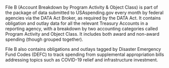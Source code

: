 File B (Account Breakdown by Program Activity & Object Class) is
part of the package of data submitted to USAspending.gov every month
by federal agencies via the DATA Act Broker, as required by the DATA
Act. It contains obligation and outlay data for all the relevant
Treasury Accounts in a reporting agency, with a breakdown by two
accounting categories called Program Activity and Object Class. It
includes both award and non-award spending (though grouped
together).

File B also contains obligations and outlays tagged by Disaster Emergency Fund Codes (DEFC) to track spending from supplemental appropriation bills addressing topics such as COVID-19 relief and infrastructure investment.